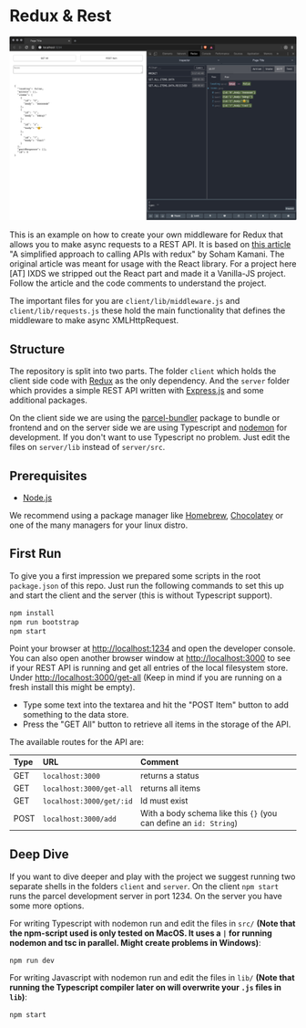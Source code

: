 # Redux & Rest

![](docs/screen.png)  

This is an example on how to create your own middleware for Redux that allows you to make async requests to a REST API. It is based on [this article](https://www.sohamkamani.com/blog/2016/06/05/redux-apis/) "A simplified approach to calling APIs with redux" by Soham Kamani. The original article was meant for usage with the React library. For a project here \[AT\] IXDS we stripped out the React part and made it a Vanilla-JS project. Follow the article and the code comments to understand the project.  

The important files for you are `client/lib/middleware.js` and `client/lib/requests.js` these hold the main functionality that defines the middleware to make async XMLHttpRequest.

## Structure 

The repository is split into two parts. The folder `client` which holds the client side code with [Redux](https://redux.js.org/) as the only dependency. And the `server` folder which provides a simple REST API written with [Express.js](https://expressjs.com/) and some additional packages.  

On the client side we are using the [parcel-bundler](https://parceljs.org/) package to bundle or frontend and on the server side we are using Typescript and [nodemon](https://nodemon.io/) for development. If you don't want to use Typescript no problem. Just edit the files on `server/lib` instead of `server/src`.  

## Prerequisites

- [Node.js](https://nodejs.org)  

We recommend using a package manager like [Homebrew](https://brew.sh), [Chocolatey](https://chocolatey.org/) or one of the many managers for your linux distro.


## First Run  

To give you a first impression we prepared some scripts in the root `package.json` of this repo. Just run the following commands to set this up and start the client and the server (this is without Typescript support).  

```shell
npm install
npm run bootstrap
npm start
```

Point your browser at [http://localhost:1234](http://localhost:1234) and open the developer console. You can also open another browser window at [http://localhost:3000](http://localhost:3000) to see if your REST API is running and get all entries of the local filesystem store. Under [http://localhost:3000/get-all](http://localhost:3000/get-all) (Keep in mind if you are running on a fresh install this might be empty).  

- Type some text into the textarea and hit the "POST Item" button to add something to the data store. 
- Press the "GET All" button to retrieve all items in the storage of the API.  

The available routes for the API are:  

| Type |           URL            |                              Comment                               |
| :--- | :----------------------- | :----------------------------------------------------------------- |
| GET  | `localhost:3000`         | returns a status                                                   |
| GET  | `localhost:3000/get-all` | returns all items                                                  |
| GET  | `localhost:3000/get/:id` | Id must exist                                                      |
| POST | `localhost:3000/add`     | With a body schema like this `{}` (you can define an `id: String`) |


## Deep Dive

If you want to dive deeper and play with the project we suggest running two separate shells in the folders `client` and `server`. On the client `npm start` runs the parcel development server in port 1234.
On the server you have some more options.

For writing Typescript with nodemon run and edit the files in `src/` **(Note that the npm-script used is only tested on MacOS. It uses a `|` for running nodemon and tsc in parallel. Might create problems in Windows)**:  

```
npm run dev
```

For writing Javascript with nodemon run and edit the files in `lib/` **(Note that running the Typescript compiler later on will overwrite your `.js` files in `lib`)**:  

```
npm start
```
